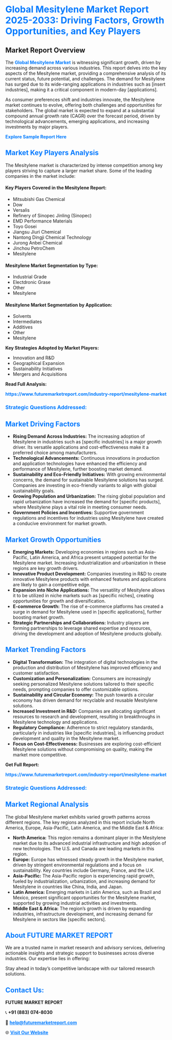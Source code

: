 <h1 style="color: #007BFF;">Global Mesitylene Market Report 2025-2033: Driving Factors, Growth Opportunities, and Key Players</h1>

<section id="overview">
<h2>Market Report Overview</h2>
<p>The <a href="https://www.futuremarketreport.com/industry-report/mesitylene-market" style="color: #007BFF; text-decoration: none;"><strong>Global Mesitylene Market</strong></a> is witnessing significant growth, driven by increasing demand across various industries. This report delves into the key aspects of the Mesitylene market, providing a comprehensive analysis of its current status, future potential, and challenges. The demand for Mesitylene has surged due to its wide-ranging applications in industries such as [insert industries], making it a critical component in modern-day [applications].</p>
<p>As consumer preferences shift and industries innovate, the Mesitylene market continues to evolve, offering both challenges and opportunities for stakeholders. The global market is expected to expand at a substantial compound annual growth rate (CAGR) over the forecast period, driven by technological advancements, emerging applications, and increasing investments by major players.</p>
</section>

<section id="overview">
<p><a href="https://www.futuremarketreport.com/request-sample/reportId=30469" style="color: #007BFF; text-decoration: none;"><strong>Explore Sample Report Here</strong></a></p>
</section>

<section id="key-players">
<h2 style="color: #007BFF;">Market Key Players Analysis</h2>
<p>The Mesitylene market is characterized by intense competition among key players striving to capture a larger market share. Some of the leading companies in the market include:</p>
<h4>Key Players Covered in the Mesitylene Report:</h4>
<ul><li>Mitsubishi Gas Chemical</li><li>Dow</li><li>Versalis</li><li>Refinery of Sinopec Jinling (Sinopec)</li><li>EMD Performance Materials</li><li>Toyo Gosei</li><li>Jiangsu Jiuri Chemical</li><li>Nantong Dingji Chemical Technology</li><li>Jurong Anbei Chemical</li><li>Jinchou PetroChem</li><li>Mesitylene</li></ul>
<h4>Mesitylene Market Segmentation by Type:</h4>
<ul><li>Industrial Grade</li><li>Electdronic Grase</li><li>Other</li><li>Mesitylene</li></ul>

<h4>Mesitylene Market Segmentation by Application:</h4>
<ul><li>Solvents</li><li>Intermediates</li><li>Additives</li><li>Other</li><li>Mesitylene</li></ul>
<p><strong>Key Strategies Adopted by Market Players:</strong></p>
<ul>
<li>Innovation and R&D</li>
<li>Geographical Expansion</li>
<li>Sustainability Initiatives</li>
<li>Mergers and Acquisitions</li>
</ul>
</section>

<section>
<p><strong>Read Full Analysis: </strong></p><a href="https://www.futuremarketreport.com/industry-report/mesitylene-market" style="color: #007BFF; text-decoration: none;"><strong>https://www.futuremarketreport.com/industry-report/mesitylene-market</strong></a>
<h3 style="color: #007BFF;">Strategic Questions Addressed:</h3>
</section>

<section id="driving-factors">
<h2 style="color: #007BFF;">Market Driving Factors</h2>
<ul>
<li><strong>Rising Demand Across Industries:</strong> The increasing adoption of Mesitylene in industries such as [specific industries] is a major growth driver. Its versatile applications and cost-effectiveness make it a preferred choice among manufacturers.</li>
<li><strong>Technological Advancements:</strong> Continuous innovations in production and application technologies have enhanced the efficiency and performance of Mesitylene, further boosting market demand.</li>
<li><strong>Sustainability and Eco-Friendly Initiatives:</strong> With growing environmental concerns, the demand for sustainable Mesitylene solutions has surged. Companies are investing in eco-friendly variants to align with global sustainability goals.</li>
<li><strong>Growing Population and Urbanization:</strong> The rising global population and rapid urbanization have increased the demand for [specific products], where Mesitylene plays a vital role in meeting consumer needs.</li>
<li><strong>Government Policies and Incentives:</strong> Supportive government regulations and incentives for industries using Mesitylene have created a conducive environment for market growth.</li>
</ul>
</section>

<section id="growth-opportunities">
<h2 style="color: #007BFF;">Market Growth Opportunities</h2>
<ul>
<li><strong>Emerging Markets:</strong> Developing economies in regions such as Asia-Pacific, Latin America, and Africa present untapped potential for the Mesitylene market. Increasing industrialization and urbanization in these regions are key growth drivers.</li>
<li><strong>Innovative Product Development:</strong> Companies investing in R&D to create innovative Mesitylene products with enhanced features and applications are likely to gain a competitive edge.</li>
<li><strong>Expansion into Niche Applications:</strong> The versatility of Mesitylene allows it to be utilized in niche markets such as [specific niches], creating opportunities for growth and diversification.</li>
<li><strong>E-commerce Growth:</strong> The rise of e-commerce platforms has created a surge in demand for Mesitylene used in [specific applications], further boosting market growth.</li>
<li><strong>Strategic Partnerships and Collaborations:</strong> Industry players are forming partnerships to leverage shared expertise and resources, driving the development and adoption of Mesitylene products globally.</li>
</ul>
</section>

<section id="trending-factors">
<h2 style="color: #007BFF;">Market Trending Factors</h2>
<ul>
<li><strong>Digital Transformation:</strong> The integration of digital technologies in the production and distribution of Mesitylene has improved efficiency and customer satisfaction.</li>
<li><strong>Customization and Personalization:</strong> Consumers are increasingly seeking personalized Mesitylene solutions tailored to their specific needs, prompting companies to offer customizable options.</li>
<li><strong>Sustainability and Circular Economy:</strong> The push towards a circular economy has driven demand for recyclable and reusable Mesitylene solutions.</li>
<li><strong>Increased Investment in R&D:</strong> Companies are allocating significant resources to research and development, resulting in breakthroughs in Mesitylene technology and applications.</li>
<li><strong>Regulatory Compliance:</strong> Adherence to strict regulatory standards, particularly in industries like [specific industries], is influencing product development and quality in the Mesitylene market.</li>
<li><strong>Focus on Cost-Effectiveness:</strong> Businesses are exploring cost-efficient Mesitylene solutions without compromising on quality, making the market more competitive.</li>
</ul>
</section>

<section>
<p><strong>Get Full Report: </strong></p><a href="https://www.futuremarketreport.com/industry-report/mesitylene-market" style="color: #007BFF; text-decoration: none;"><strong>https://www.futuremarketreport.com/industry-report/mesitylene-market</strong></a>
<h3 style="color: #007BFF;">Strategic Questions Addressed:</h3>
</section>


<section id="regional-analysis">
<h2 style="color: #007BFF;">Market Regional Analysis</h2>
<p>The global Mesitylene market exhibits varied growth patterns across different regions. The key regions analyzed in this report include North America, Europe, Asia-Pacific, Latin America, and the Middle East & Africa:</p>
<ul>
<li><strong>North America:</strong> This region remains a dominant player in the Mesitylene market due to its advanced industrial infrastructure and high adoption of new technologies. The U.S. and Canada are leading markets in this region.</li>
<li><strong>Europe:</strong> Europe has witnessed steady growth in the Mesitylene market, driven by stringent environmental regulations and a focus on sustainability. Key countries include Germany, France, and the U.K.</li>
<li><strong>Asia-Pacific:</strong> The Asia-Pacific region is experiencing rapid growth, fueled by industrialization, urbanization, and increasing demand for Mesitylene in countries like China, India, and Japan.</li>
<li><strong>Latin America:</strong> Emerging markets in Latin America, such as Brazil and Mexico, present significant opportunities for the Mesitylene market, supported by growing industrial activities and investments.</li>
<li><strong>Middle East & Africa:</strong> The region’s growth is driven by expanding industries, infrastructure development, and increasing demand for Mesitylene in sectors like [specific sectors].</li>
</ul>
</section>

<footer>
<h2 style="color: #007BFF;">About FUTURE MARKET REPORT</h2>
<p>We are a trusted name in market research and advisory services, delivering actionable insights and strategic support to businesses across diverse industries. Our expertise lies in offering:</p>

<p>Stay ahead in today’s competitive landscape with our tailored research solutions.</p>

<h2 style="color: #007BFF;">Contact Us:</h2>
<p><strong>FUTURE MARKET REPORT</strong></p>
<p>📞 <strong>+91 (883) 074-8030</strong></p>
<p>📧 <strong><a href="mailto:help@futuremarketreport.com" style="color: #007BFF;">help@futuremarketreport.com</a></strong></p>
<p>🌐 <strong><a href="https://www.futuremarketreport.com/" style="color: #007BFF;">Visit Our Website</a></strong></p>
</footer>